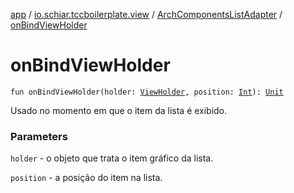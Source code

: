 [app](../../index.md) / [io.schiar.tccboilerplate.view](../index.md) / [ArchComponentsListAdapter](index.md) / [onBindViewHolder](./on-bind-view-holder.md)

# onBindViewHolder

`fun onBindViewHolder(holder: `[`ViewHolder`](-view-holder/index.md)`, position: `[`Int`](https://kotlinlang.org/api/latest/jvm/stdlib/kotlin/-int/index.html)`): `[`Unit`](https://kotlinlang.org/api/latest/jvm/stdlib/kotlin/-unit/index.html)

Usado no momento em que o item da lista é exibido.

### Parameters

`holder` - o objeto que trata o item gráfico da lista.

`position` - a posição do item na lista.
